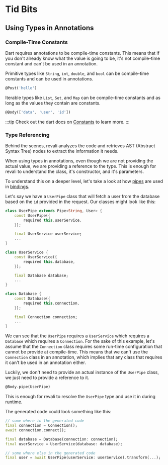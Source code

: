 # Tid Bits

## Using Types in Annotations

### Compile-Time Constants

Dart requires annotations to be compile-time constants. This means that if you don't already know what the value is going to be, it's not compile-time constant and can't be used in an annotation.

Primitive types like `String`, `int`, `double`, and `bool` can be compile-time constants and can be used in annotations.

```dart
@Post('hello')
```

Iterable types like `List`, `Set`, and `Map` can be compile-time constants and as long as the values they contain are constants.

```dart
@Body(['data', 'user', 'id'])
```

:::tip
Check out the dart docs on [Constants][dart-constants] to learn more.
:::

### Type Referencing

Behind the scenes, revali analyzes the code and retrieves AST (Abstract Syntax Tree) nodes to extract the information it needs.

When using types in annotations, even though we are not providing the actual value, we are providing a reference to the type. This is enough for revali to understand the class, it's constructor, and it's parameters.

To understand this on a deeper level, let's take a look at how [pipes] are used in [bindings].

Let's say we have a `UserPipe` class that will fetch a user from the database based on the `id` provided in the request. Our classes might look like this:

```dart title="lib/pipes/user_pipe.dart"
class UserPipe extends Pipe<String, User> {
    const UserPipe({
        required this.userService,
    });

    final UserService userService;
    ...
}
```

```dart title="lib/services/user_service.dart"
class UserService {
    const UserService({
        required this.database,
    });

    final Database database;
    ...
}
```

```dart title="lib/database.dart"
class Database {
    const Database({
        required this.connection,
    });

    final Connection connection;
    ...
}
```

We can see that the `UserPipe` requires a `UserService` which requires a `Database` which requires a `Connection`. For the sake of this example, let's assume that the `Connection` class requires some run-time configuration that cannot be provide at compile-time. This means that we can't use the `Connection` class in an annotation, which implies that any class that requires it can't be used in an annotation either.

Luckily, we don't need to provide an actual instance of the `UserPipe` class, we just need to provide a reference to it.

```dart
@Body.pipe(UserPipe)
```

This is enough for revali to resolve the `UserPipe` type and use it in during runtime.

The generated code could look something like this:

```dart
// some where in the generated code
final connection = Connection();
await connection.connect();

final database = Database(connection: connection);
final userService = UserService(database: database);

// some where else in the generated code
final user = await UserPipe(userService: userService).transform(...);
```

[dart-constants]: https://dart.dev/language/variables#final-and-const
[pipes]: ./core/40-pipes.md
[bindings]: ./core/20-binding.md
